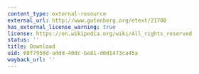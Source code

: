 ```yaml
---
content_type: external-resource
external_url: http://www.gutenberg.org/etext/21700
has_external_license_warning: true
license: https://en.wikipedia.org/wiki/All_rights_reserved
status: ''
title: Download
uid: 08f7958d-addd-40dc-be81-d0d1473ca45a
wayback_url: ''
---
```

